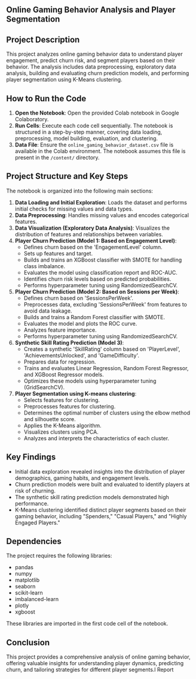 ## Online Gaming Behavior Analysis and Player Segmentation

## Project Description
This project analyzes online gaming behavior data to understand player engagement, predict churn risk, and segment players based on their behavior. The analysis includes data preprocessing, exploratory data analysis, building and evaluating churn prediction models, and performing player segmentation using K-Means clustering.

## How to Run the Code
1.  **Open the Notebook**: Open the provided Colab notebook in Google Colaboratory.
2.  **Run Cells**: Execute each code cell sequentially. The notebook is structured in a step-by-step manner, covering data loading, preprocessing, model building, evaluation, and clustering.
3.  **Data File**: Ensure the `online_gaming_behavior_dataset.csv` file is available in the Colab environment. The notebook assumes this file is present in the `/content/` directory.

## Project Structure and Key Steps
The notebook is organized into the following main sections:

1.  **Data Loading and Initial Exploration**: Loads the dataset and performs initial checks for missing values and data types.
2.  **Data Preprocessing**: Handles missing values and encodes categorical features.
3.  **Data Visualization (Exploratory Data Analysis)**: Visualizes the distribution of features and relationships between variables.
4.  **Player Churn Prediction (Model 1: Based on Engagement Level)**:
    *   Defines churn based on the 'EngagementLevel' column.
    *   Sets up features and target.
    *   Builds and trains an XGBoost classifier with SMOTE for handling class imbalance.
    *   Evaluates the model using classification report and ROC-AUC.
    *   Identifies churn risk levels based on predicted probabilities.
    *   Performs hyperparameter tuning using RandomizedSearchCV.
5.  **Player Churn Prediction (Model 2: Based on Sessions per Week)**:
    *   Defines churn based on 'SessionsPerWeek'.
    *   Preprocesses data, excluding 'SessionsPerWeek' from features to avoid data leakage.
    *   Builds and trains a Random Forest classifier with SMOTE.
    *   Evaluates the model and plots the ROC curve.
    *   Analyzes feature importance.
    *   Performs hyperparameter tuning using RandomizedSearchCV.
6.  **Synthetic Skill Rating Prediction (Model 3)**:
    *   Creates a synthetic 'SkillRating' column based on 'PlayerLevel', 'AchievementsUnlocked', and 'GameDifficulty'.
    *   Prepares data for regression.
    *   Trains and evaluates Linear Regression, Random Forest Regressor, and XGBoost Regressor models.
    *   Optimizes these models using hyperparameter tuning (GridSearchCV).
7.  **Player Segmentation using K-means clustering**:
    *   Selects features for clustering.
    *   Preprocesses features for clustering.
    *   Determines the optimal number of clusters using the elbow method and silhouette score.
    *   Applies the K-Means algorithm.
    *   Visualizes clusters using PCA.
    *   Analyzes and interprets the characteristics of each cluster.

## Key Findings
*   Initial data exploration revealed insights into the distribution of player demographics, gaming habits, and engagement levels.
*   Churn prediction models were built and evaluated to identify players at risk of churning.
*   The synthetic skill rating prediction models demonstrated high performance.
*   K-Means clustering identified distinct player segments based on their gaming behavior, including "Spenders," "Casual Players," and "Highly Engaged Players."

## Dependencies
The project requires the following libraries:
- pandas
- numpy
- matplotlib
- seaborn
- scikit-learn
- imbalanced-learn
- plotly
- xgboost

These libraries are imported in the first code cell of the notebook.

## Conclusion
This project provides a comprehensive analysis of online gaming behavior, offering valuable insights for understanding player dynamics, predicting churn, and tailoring strategies for different player segments.l Report
